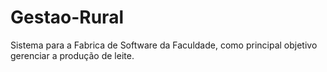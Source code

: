 # Gestao-Rural
Sistema para a Fabrica de Software da Faculdade, como principal objetivo gerenciar a produção de leite.
